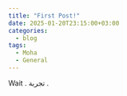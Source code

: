 ```yaml
---
title: "First Post!"
date: 2025-01-20T23:15:00+03:00
categories:
  - blog
tags:
  - Moha
  - General
---
```


Wait .
تجربة .

